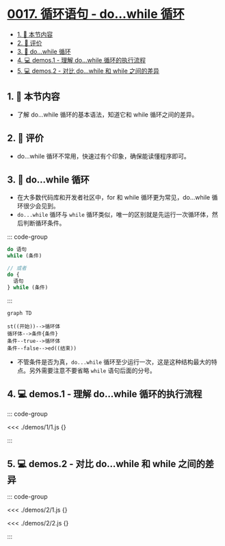 # [0017. 循环语句 - do...while 循环](https://github.com/tnotesjs/TNotes.javascript/tree/main/notes/0017.%20%E5%BE%AA%E7%8E%AF%E8%AF%AD%E5%8F%A5%20-%20do...while%20%E5%BE%AA%E7%8E%AF)

<!-- region:toc -->

- [1. 🎯 本节内容](#1--本节内容)
- [2. 🫧 评价](#2--评价)
- [3. 📒 do...while 循环](#3--dowhile-循环)
- [4. 💻 demos.1 - 理解 do...while 循环的执行流程](#4--demos1---理解-dowhile-循环的执行流程)
- [5. 💻 demos.2 - 对比 do...while 和 while 之间的差异](#5--demos2---对比-dowhile-和-while-之间的差异)

<!-- endregion:toc -->

## 1. 🎯 本节内容

- 了解 do...while 循环的基本语法，知道它和 while 循环之间的差异。

## 2. 🫧 评价

- do...while 循环不常用，快速过有个印象，确保能读懂程序即可。

## 3. 📒 do...while 循环

- 在大多数代码库和开发者社区中，for 和 while 循环更为常见，do...while 循环很少会见到。
- `do...while` 循环与 `while` 循环类似，唯一的区别就是先运行一次循环体，然后判断循环条件。

::: code-group

```javascript [do...while 循环基本结构]
do 语句
while (条件)

// 或者
do {
  语句
} while (条件)
```

:::

```mermaid
graph TD

st((开始))-->循环体
循环体-->条件{条件}
条件--true-->循环体
条件--false-->ed((结束))
```

- 不管条件是否为真，`do...while` 循环至少运行一次，这是这种结构最大的特点。另外需要注意不要省略 `while` 语句后面的分号。

## 4. 💻 demos.1 - 理解 do...while 循环的执行流程

::: code-group

<<< ./demos/1/1.js {}

:::

## 5. 💻 demos.2 - 对比 do...while 和 while 之间的差异

::: code-group

<<< ./demos/2/1.js {}

<<< ./demos/2/2.js {}

:::
